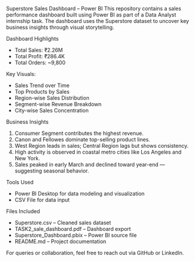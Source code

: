 Superstore Sales Dashboard – Power BI 
This repository contains a sales performance dashboard built using Power BI as part of a Data Analyst internship task. The dashboard uses the Superstore dataset to uncover key business insights through visual storytelling.

Dashboard Highlights
- Total Sales: ₹2.26M  
- Total Profit: ₹286.4K  
- Total Orders: ~9,800  

Key Visuals:
- Sales Trend over Time
- Top Products by Sales
- Region-wise Sales Distribution
- Segment-wise Revenue Breakdown
- City-wise Sales Concentration

Business Insights
1. Consumer Segment contributes the highest revenue.
2. Canon and Fellowes dominate top-selling product lines.
3. West Region leads in sales; Central Region lags but shows consistency.
4. High activity is observed in coastal metro cities like Los Angeles and New York.
5. Sales peaked in early March and declined toward year-end — suggesting seasonal behavior.
   
Tools Used
- Power BI Desktop for data modeling and visualization
- CSV File for data input
  
Files Included
- Superstore.csv – Cleaned sales dataset
- TASK2_sale_dashboard.pdf – Dashboard export 
- Superstore_Dashboard.pbix – Power BI source file 
- README.md – Project documentation
  
For queries or collaboration, feel free to reach out via GitHub or LinkedIn.

